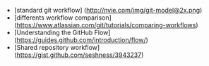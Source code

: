 - [standard git workflow] (http://nvie.com/img/git-model@2x.png)
- [differents workflow comparison] (https://www.atlassian.com/git/tutorials/comparing-workflows)
- [Understanding the GitHub Flow] (https://guides.github.com/introduction/flow/)
- [Shared repository workflow] (https://gist.github.com/seshness/3943237)

